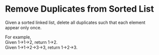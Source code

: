 Remove Duplicates from Sorted List 
==
Given a sorted linked list, delete all duplicates such that each element appear only once.

For example,<br>
Given 1->1->2, return 1->2.<br>
Given 1->1->2->3->3, return 1->2->3.<br>
